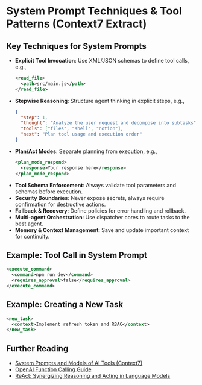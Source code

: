 # System Prompt Techniques & Tool Patterns (Context7 Extract)

## Key Techniques for System Prompts

- **Explicit Tool Invocation**: Use XML/JSON schemas to define tool calls, e.g.,
  ```xml
  <read_file>
    <path>src/main.js</path>
  </read_file>
  ```
- **Stepwise Reasoning**: Structure agent thinking in explicit steps, e.g.,
  ```json
  {
    "step": 1,
    "thought": "Analyze the user request and decompose into subtasks",
    "tools": ["files", "shell", "notion"],
    "next": "Plan tool usage and execution order"
  }
  ```
- **Plan/Act Modes**: Separate planning from execution, e.g.,
  ```xml
  <plan_mode_respond>
    <response>Your response here</response>
  </plan_mode_respond>
  ```
- **Tool Schema Enforcement**: Always validate tool parameters and schemas before execution.
- **Security Boundaries**: Never expose secrets, always require confirmation for destructive actions.
- **Fallback & Recovery**: Define policies for error handling and rollback.
- **Multi-agent Orchestration**: Use dispatcher cores to route tasks to the best agent.
- **Memory & Context Management**: Save and update important context for continuity.

## Example: Tool Call in System Prompt
```xml
<execute_command>
  <command>npm run dev</command>
  <requires_approval>false</requires_approval>
</execute_command>
```

## Example: Creating a New Task
```xml
<new_task>
  <context>Implement refresh token and RBAC</context>
</new_task>
```

## Further Reading
- [System Prompts and Models of AI Tools (Context7)](https://github.com/x1xhlol/system-prompts-and-models-of-ai-tools)
- [OpenAI Function Calling Guide](https://platform.openai.com/docs/guides/function-calling)
- [ReAct: Synergizing Reasoning and Acting in Language Models](https://arxiv.org/abs/2303.11366)

